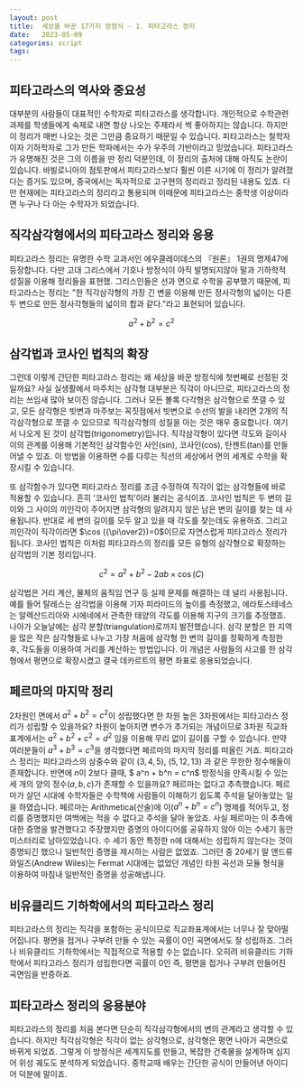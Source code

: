 ```yaml
---
layout: post
title:  세상을 바꾼 17가지 방정식 - 1. 피타고라스 정리
date:   2023-05-09
categories: script
tags: 
---
```


## 피타고라스의 역사와 중요성
대부분의 사람들이 대표적인 수학자로 피타고라스를 생각합니다. 개인적으로 수학관련 과제를 학생들에게 숙제로 내면 항상 나오는 주제라서 썩 좋아하지는 않습니다. 하지만 이 정리가 매번 나오는 것은 그만큼 중요하기 때문일 수 있습니다. 피타고라스는 철학자이자 기하학자로 그가 만든 학파에서는 수가 우주의 기반이라고 믿었습니다. 피타고라스가 유명해진 것은 그의 이름을 딴 정리 덕분인데, 이 정리의 출처에 대해 아직도 논란이 있습니다. 바빌로니아의 점토판에서 피타고라스보다 훨씬 이른 시기에 이 정리가 알려졌다는 증거도 있으며, 중국에서는 독자적으로 고구현의 정리라고 정리된 내용도 있죠. 다만 현재에는 피타고라스의 정리라고 통용되며 이때문에 피타고라스는 중학생 이상이라면 누구나 다 아는 수학자가 되었습니다.

## 직각삼각형에서의 피타고라스 정리와 응용
피타고라스 정리는 유명한 수학 교과서인 에우클레이데스의 『원론』 1권의 명제47에 등장합니다. 다만 고대 그리스에서 기호나 방정식이 아직 발명되지않아 말과 기하학적 성질을 이용해 정리들을 표현했. 그리스인들은 선과 면으로 수학을 공부했기 때문에, 피타고라스는 정리는 "한 직각삼각형의 가장 긴 변을 이용해 만든 정사각형의 넓이는 다른 두 변으로 만든 정사각형들의 넓이의 합과 같다."라고 표현되어 있습니다. 

$$a^2+b^2=c^2$$

## 삼각법과 코사인 법칙의 확장
그런데 이렇게 간단한 피타고라스 정리는 왜 세상을 바꾼 방정식에 첫번째로 선정된 것일까요? 사실 실생활에서 마주치는 삼각형 대부분은 직각이 아니므로, 피타고라스의 정리는 쓰임새 많아 보이진 않습니다.  그러나 모든 볼록 다각형은 삼각형으로 쪼갤 수 있고, 모든 삼각형은 빗변과 마주보는 꼭짓점에서 빗변으로 수선의 발을 내리면 2개의 직각삼각형으로 쪼갤 수 있으므로 직각삼각형의 성질을 아는 것은 매우 중요합니다. 여기서 나오게 된 것이 삼각법(trigonometry)입니다. 직각삼각형이 있다면 각도와 길이사이의 관계를 이용해 기본적인 삼각함수인 사인(sin), 코사인(cos), 탄젠트(tan)를 만들어낼 수 있죠. 이 방법을 이용하면 수를 다루는 직선의 세상에서 면의 세계로 수학을 확장시킬 수 있습니다.

또 삼각함수가 있다면 피타고라스 정리를 조금 수정하여 직각이 없는 삼각형들에 바로 적용할 수 있습니다. 흔히 ‘코사인 법칙’이라 불리는 공식이죠. 코사인 법칙은 두 변의 길이와 그 사이의 끼인각이 주어지면 삼각형의 알려지지 않은 남은 변의 길이를 찾는 데 사용됩니다. 반대로 세 변의 길이를 모두 알고 있을 때 각도를 찾는데도 유용하죠. 그리고 끼인각이 직각이라면 $\cos ({\pi\over2})=0$이므로 자연스럽게 피타고라스 정리가 됩니다. 코사인 법칙은 이처럼 피타고라스의 정리를 모든 유형의 삼각형으로 확장하는 삼각법의 기본 정리입니다.

$$c^2=a^2+b^2-2ab\times\cos(C)$$

삼각법은 거리 계산, 물체의 움직임 연구 등 실제 문제를 해결하는 데 널리 사용됩니다. 예를 들어 탈레스는 삼각법을 이용해 기자 피라미드의 높이를 측정했고, 에라토스테네스는 알렉산드리아와 시에네에서 관측한 태양의 각도를 이용해 지구의 크기를 추정했죠. 나아가 오늘날에는 삼각 분할(triangulation)로까지 발전했습니다. 삼각 분할은 한 지역을 많은 작은 삼각형들로 나누고 가장 처음에 삼각형 한 변의 길이를 정확하게 측정한 후, 각도들을 이용하여 거리를 계산하는 방법입니다. 이 개념은 사람들의 사고를 한 삼각형에서 평면으로 확장시켰고 결국 데카르트의 평면 좌표로 응용되었습니다.

## 페르마의 마지막 정리
2차원인 면에서 $a^2+b^2=c^2$이 성립했다면 한 차원 높은 3차원에서는 피타고라스 정리가 성립할 수 있을까요? 차원이 높아지면 변수가 추가되는 개념이므로 3차원 직교좌표계에서는 $a^2+b^2+c^2=d^2$ 임을 이용해 무리 없이 길이를 구할 수 있습니다. 만약 여러분들이 $a^3+b^3=c^3$을 생각했다면 페르마의 마지막 정리를 떠올린 거죠. 피타고라스 정리는 피타고라스의 삼중수와 같이 $(3,4,5)$, $(5,12,13)$ 과 같은 무한한 정수해들이 존재합니다. 반면에 $n$이 $2$보다 클때, $ a^n + b^n = c^n$ 방정식을 만족시킬 수 있는 세 개의 양의 정수$(a, b, c)$가 존재할 수 있을까요? 페르마는 없다고 추측했습니다. 페르마가 살던 시대에 수학자들은 수학책에 사람들이 이해하기 쉽도록 주석을 달아놓았는 일을 하였습니다. 페르마는 Arithmetica(산술)에 이($a^n + b^n = c^n$) 명제를 적어두고, 정리를 증명했지만 여백에는 적을 수 없다고 주석을 달아 놓았죠. 사실 페르마는 이 추측에 대한 증명을 발견했다고 주장했지만 증명의 아이디어를 공유하지 않아 이는 수세기 동안 미스터리로 남아있었습니다. 수 세기 동안 특정한  n에 대해서는 성립하지 않는다는 것이 증명되긴 했으나 일반적인 증명을 제시하는 사람은 없었죠. 그러던 중 20세기 말 앤드류 와일즈(Andrew Wiles)는 Fermat 시대에는 없었던 개념인 타원 곡선과 모듈 형식을 이용하여 마침내 일반적인 증명을 성공해냅니다. 

## 비유클리드 기하학에서의 피타고라스 정리
피타고라스의 정리는 직각을 포함하는 공식이므로 직교좌표계에서는 너무나 잘 맞아떨어집니다. 평면을 접거나 구부려 만들 수 있는 곡률이 0인 곡면에서도 잘 성립하죠. 그러나 비유클리드 기하학에서는 직접적으로 적용할 수는 없습니다. 오히려 비유클리드 기하학에서 피타고라스 정리가 성립한다면 곡률이 0인 즉, 평면을 접거나 구부려 만들어진 곡면임을 반증하죠. 

## 피타고라스 정리의 응용분야
피타고라스의 정리를 처음 본다면 단순히 직각삼각형에서의 변의 관계라고 생각할 수 있습니다. 하지만 직각삼각형은 직각이 없는 삼각형으로, 삼각형은 평면 나아가 곡면으로 바뀌게 되었죠. 그렇게 이 방정식은 세계지도를 만들고, 복잡한 건축물을 설계하며 심지어 위성 궤도도 분석하게 되었습니다. 중학교때 배우는 간단한 공식이 만들어낸 아이디어 덕분에 말이죠.